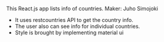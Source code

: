 This React.js app lists info of countries.
Maker: Juho Simojoki


- It uses restcountries API to get the country info.
- The user also can see info for individual countries.
- Style is brought by implementing material ui


